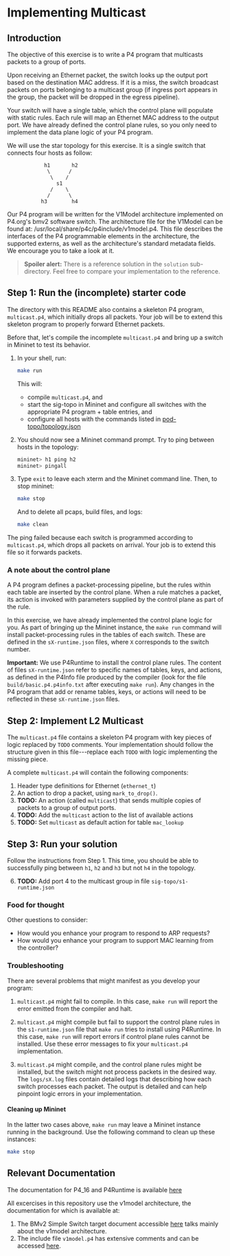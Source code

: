 # Implementing Multicast

## Introduction

The objective of this exercise is to write a P4 program that multicasts packets
to a group of ports.


Upon receiving an Ethernet packet, the switch looks up the output port based on
the destination MAC address. If it is a miss, the switch broadcast packets on
ports belonging to a multicast group (if ingress port appears in the group, the
packet will be dropped in the egress pipeline).


Your switch will have a single table, which the control plane will populate with
static rules. Each rule will map an Ethernet MAC address to the output port. We
have already defined the control plane rules, so you only need to implement the
data plane logic of your P4 program.

We will use the star topology for this exercise. It is a single switch that
connects four hosts as follow:

                h1       h2
                 \      /
                  \    /
                    s1
                  /    \
                 /      \
               h3        h4

Our P4 program will be written for the V1Model architecture implemented on
P4.org's bmv2 software switch. The architecture file for the V1Model can be
found at: /usr/local/share/p4c/p4include/v1model.p4. This file describes the
interfaces of the P4 programmable elements in the architecture, the supported
externs, as well as the architecture's standard metadata fields. We encourage
you to take a look at it.

> **Spoiler alert:** There is a reference solution in the `solution`
> sub-directory. Feel free to compare your implementation to the
> reference.

## Step 1: Run the (incomplete) starter code

The directory with this README also contains a skeleton P4 program,
`multicast.p4`, which initially drops all packets. Your job will be to extend
this skeleton program to properly forward Ethernet packets.

Before that, let's compile the incomplete `multicast.p4` and bring up a switch
in Mininet to test its behavior.

1. In your shell, run:
   ```bash
   make run
   ```
   This will:
   * compile `multicast.p4`, and
   * start the sig-topo in Mininet and configure all switches with
   the appropriate P4 program + table entries, and
   * configure all hosts with the commands listed in
   [pod-topo/topology.json](./pod-topo/topology.json)

2. You should now see a Mininet command prompt. Try to ping between
   hosts in the topology:
   ```bash
   mininet> h1 ping h2
   mininet> pingall																/*no nosso caso sera a operacao padrao quando n sabemos o endereço*/
   ```
3. Type `exit` to leave each xterm and the Mininet command line.
   Then, to stop mininet:
   ```bash
   make stop
   ```
   And to delete all pcaps, build files, and logs:
   ```bash
   make clean
   ```

The ping failed because each switch is programmed according to `multicast.p4`,
which drops all packets on arrival. Your job is to extend this file so it
forwards packets.

### A note about the control plane

A P4 program defines a packet-processing pipeline, but the rules within each
table are inserted by the control plane. When a rule matches a packet, its
action is invoked with parameters supplied by the control plane as part of the
rule.

In this exercise, we have already implemented the control plane logic for you.
As part of bringing up the Mininet instance, the `make run` command will install
packet-processing rules in the tables of each switch. These are defined in the
`sX-runtime.json` files, where `X` corresponds to the switch number.

**Important:** We use P4Runtime to install the control plane rules. The
content of files `sX-runtime.json` refer to specific names of tables, keys, and
actions, as defined in the P4Info file produced by the compiler (look for the
file `build/basic.p4.p4info.txt` after executing `make run`). Any changes in the P4
program that add or rename tables, keys, or actions will need to be reflected in
these `sX-runtime.json` files.

## Step 2: Implement L2 Multicast

The `multicast.p4` file contains a skeleton P4 program with key pieces of logic
replaced by `TODO` comments. Your implementation should follow the structure
given in this file---replace each `TODO` with logic implementing the missing
piece.

A complete `multicast.p4` will contain the following components:

1. Header type definitions for Ethernet (`ethernet_t`)
2. An action to drop a packet, using `mark_to_drop()`.
3. **TODO:** An action (called `multicast`) that sends multiple copies of packets
   to a group of output ports.
4. **TODO:** Add the `multicast` action to the list of available actions
5. **TODO:** Set `multicast` as default action for table `mac_lookup`

## Step 3: Run your solution

Follow the instructions from Step 1. This time, you should be able to
successfully ping between `h1`, `h2` and `h3` but not `h4` in the topology.

6. **TODO:** Add port 4 to the multicast group in file `sig-topo/s1-runtime.json`

### Food for thought

Other questions to consider:
 - How would you enhance your program to respond to ARP requests?
 - How would you enhance your program to support MAC learning from the controller?

### Troubleshooting

There are several problems that might manifest as you develop your program:

1. `multicast.p4` might fail to compile. In this case, `make run` will
report the error emitted from the compiler and halt.

2. `multicast.p4` might compile but fail to support the control plane rules in
the `s1-runtime.json` file that `make run` tries to install using P4Runtime. In
this case, `make run` will report errors if control plane rules cannot be
installed. Use these error messages to fix your `multicast.p4` implementation.

3. `multicast.p4` might compile, and the control plane rules might be installed,
but the switch might not process packets in the desired way. The `logs/sX.log`
files contain detailed logs that describing how each switch processes each
packet. The output is detailed and can help pinpoint logic errors in your
implementation.

#### Cleaning up Mininet

In the latter two cases above, `make run` may leave a Mininet instance
running in the background. Use the following command to clean up
these instances:

```bash
make stop
```

## Relevant Documentation

The documentation for P4_16 and P4Runtime is available [here](https://p4.org/specs/)

All excercises in this repository use the v1model architecture, the documentation for which is available at:
1. The BMv2 Simple Switch target document accessible [here](https://github.com/p4lang/behavioral-model/blob/master/docs/simple_switch.md) talks mainly about the v1model architecture.
2. The include file `v1model.p4` has extensive comments and can be accessed [here](https://github.com/p4lang/p4c/blob/master/p4include/v1model.p4).